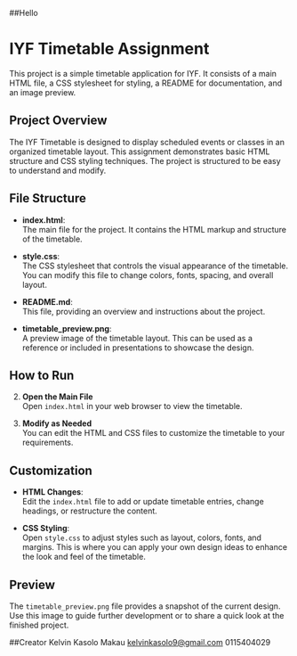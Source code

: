 ##Hello

# IYF Timetable Assignment

This project is a simple timetable application for IYF. It consists of a main HTML file, a CSS stylesheet for styling, a README for documentation, and an image preview.

## Project Overview

The IYF Timetable is designed to display scheduled events or classes in an organized timetable layout. This assignment demonstrates basic HTML structure and CSS styling techniques. The project is structured to be easy to understand and modify.

## File Structure

- **index.html**:  
  The main file for the project. It contains the HTML markup and structure of the timetable.

- **style.css**:  
  The CSS stylesheet that controls the visual appearance of the timetable. You can modify this file to change colors, fonts, spacing, and overall layout.

- **README.md**:  
  This file, providing an overview and instructions about the project.

- **timetable_preview.png**:  
  A preview image of the timetable layout. This can be used as a reference or included in presentations to showcase the design.

## How to Run

2. **Open the Main File**  
   Open `index.html` in your web browser to view the timetable.

3. **Modify as Needed**  
   You can edit the HTML and CSS files to customize the timetable to your requirements.

## Customization

- **HTML Changes**:  
  Edit the `index.html` file to add or update timetable entries, change headings, or restructure the content.

- **CSS Styling**:  
  Open `style.css` to adjust styles such as layout, colors, fonts, and margins. This is where you can apply your own design ideas to enhance the look and feel of the timetable.

## Preview

The `timetable_preview.png` file provides a snapshot of the current design. Use this image to guide further development or to share a quick look at the finished project.

##Creator
Kelvin Kasolo Makau
kelvinkasolo9@gmail.com
0115404029